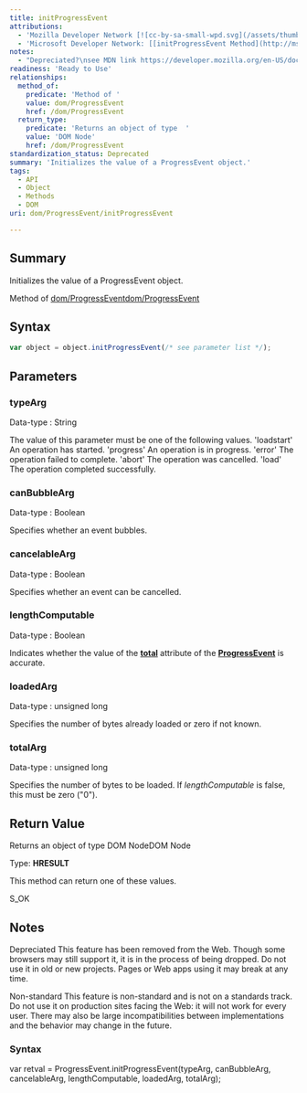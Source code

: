 ```yaml
---
title: initProgressEvent
attributions:
  - 'Mozilla Developer Network [![cc-by-sa-small-wpd.svg](/assets/thumb/8/8c/cc-by-sa-small-wpd.svg/120px-cc-by-sa-small-wpd.svg.png)](http://creativecommons.org/licenses/by-sa/3.0/us/): [[ProgressEvent.initProgressEvent](https://developer.mozilla.org/en-US/docs/Web/API/ProgressEvent.initProgressEvent) Article]'
  - 'Microsoft Developer Network: [[initProgressEvent Method](http://msdn.microsoft.com/en-us/library/ie/hh772353(v=vs.85).aspx) Article]'
notes:
  - "Depreciated?\nsee MDN link https://developer.mozilla.org/en-US/docs/Web/API/ProgressEvent.initProgressEvent"
readiness: 'Ready to Use'
relationships:
  method_of:
    predicate: 'Method of '
    value: dom/ProgressEvent
    href: /dom/ProgressEvent
  return_type:
    predicate: 'Returns an object of type  '
    value: 'DOM Node'
    href: /dom/ProgressEvent
standardization_status: Deprecated
summary: 'Initializes the value of a ProgressEvent object.'
tags:
  - API
  - Object
  - Methods
  - DOM
uri: dom/ProgressEvent/initProgressEvent

---
```

## <span>Summary</span>

Initializes the value of a ProgressEvent object.

Method of [dom/ProgressEvent](/dom/ProgressEvent)[dom/ProgressEvent](/dom/ProgressEvent)

## <span>Syntax</span>

``` js
var object = object.initProgressEvent(/* see parameter list */);
```

## <span>Parameters</span>

### <span>typeArg</span>

 Data-type
:   String

 The value of this parameter must be one of the following values. 'loadstart' An operation has started. 'progress' An operation is in progress. 'error' The operation failed to complete. 'abort' The operation was cancelled. 'load' The operation completed successfully.

### <span>canBubbleArg</span>

 Data-type
:   Boolean

 Specifies whether an event bubbles.

### <span>cancelableArg</span>

 Data-type
:   Boolean

 Specifies whether an event can be cancelled.

### <span>lengthComputable</span>

 Data-type
:   Boolean

 Indicates whether the value of the [**total**](/dom/ProgressEvent/total) attribute of the [**ProgressEvent**](/dom/ProgressEvent) is accurate.

### <span>loadedArg</span>

 Data-type
:   unsigned long

 Specifies the number of bytes already loaded or zero if not known.

### <span>totalArg</span>

 Data-type
:   unsigned long

 Specifies the number of bytes to be loaded. If *lengthComputable* is false, this must be zero ("0").

## <span>Return Value</span>

Returns an object of type DOM NodeDOM Node

Type: **HRESULT**

This method can return one of these values.

S\_OK

## <span>Notes</span>

Depreciated This feature has been removed from the Web. Though some browsers may still support it, it is in the process of being dropped. Do not use it in old or new projects. Pages or Web apps using it may break at any time.

Non-standard This feature is non-standard and is not on a standards track. Do not use it on production sites facing the Web: it will not work for every user. There may also be large incompatibilities between implementations and the behavior may change in the future.

### <span>Syntax</span>

var retval = ProgressEvent.initProgressEvent(typeArg, canBubbleArg, cancelableArg, lengthComputable, loadedArg, totalArg);
